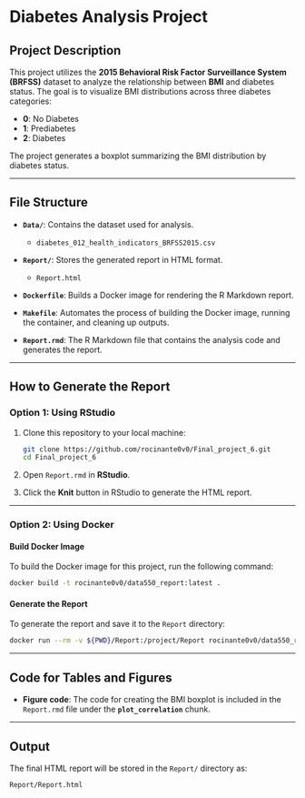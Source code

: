 # **Diabetes Analysis Project**

## **Project Description**
This project utilizes the **2015 Behavioral Risk Factor Surveillance System (BRFSS)** dataset to analyze the relationship between **BMI** and diabetes status. The goal is to visualize BMI distributions across three diabetes categories:  
- **0**: No Diabetes  
- **1**: Prediabetes  
- **2**: Diabetes  

The project generates a boxplot summarizing the BMI distribution by diabetes status.

---

## **File Structure**
- **`Data/`**: Contains the dataset used for analysis.  
  - `diabetes_012_health_indicators_BRFSS2015.csv`

- **`Report/`**: Stores the generated report in HTML format.  
  - `Report.html`

- **`Dockerfile`**: Builds a Docker image for rendering the R Markdown report.

- **`Makefile`**: Automates the process of building the Docker image, running the container, and cleaning up outputs.

- **`Report.rmd`**: The R Markdown file that contains the analysis code and generates the report.

---

## **How to Generate the Report**

### **Option 1: Using RStudio**
1. Clone this repository to your local machine:
   ```bash
   git clone https://github.com/rocinante0v0/Final_project_6.git
   cd Final_project_6
   ```

2. Open `Report.rmd` in **RStudio**.

3. Click the **Knit** button in RStudio to generate the HTML report.

---

### **Option 2: Using Docker**

#### **Build Docker Image**
To build the Docker image for this project, run the following command:
```bash
docker build -t rocinante0v0/data550_report:latest .
```

#### **Generate the Report**
To generate the report and save it to the `Report` directory:
```bash
docker run --rm -v ${PWD}/Report:/project/Report rocinante0v0/data550_report:latest
```

---

## **Code for Tables and Figures**
- **Figure code**: The code for creating the BMI boxplot is included in the `Report.rmd` file under the **`plot_correlation`** chunk.

---

## **Output**
The final HTML report will be stored in the `Report/` directory as:
```
Report/Report.html
```
